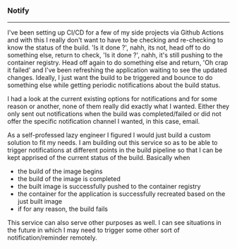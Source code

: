 ### Notify

---

I've been setting up CI/CD for a few of my side projects via Github Actions and with this I really don't want to have to be checking and re-checking to know the status of the build. 'Is it done ?', nahh, its not, head off to do something else, return to check, 'Is it done ?', nahh, it's still pushing to the container registry. Head off again to do something else and return, 'Oh crap it failed' and I've been refreshing the application waiting to see the updated changes. Ideally, I just want the build to be triggered and bounce to do something else while getting periodic notifications about the build status.

I had a look at the current existing options for notifications and for some reason or another, none of them really did exactly what I wanted. Either they only sent out notifications when the build was completed/failed or did not offer the specific notification channel I wanted, in this case, email.

As a self-professed lazy engineer I figured I would just build a custom solution to fit my needs. I am building out this service so as to be able to trigger notifications at different points in the build pipeline so that I can be kept apprised of the current status of the build. Basically when

- the build of the image begins
- the build of the image is completed
- the built image is successfully pushed to the container registry
- the container for the application is successfully recreated based on the just built image
- if for any reason, the build fails

This service can also serve other purposes as well. I can see situations in the future in which I may need to trigger some other sort of notification/reminder remotely.
